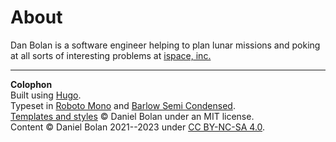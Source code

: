 # About

Dan Bolan is a software engineer helping to plan lunar missions and poking at all sorts of interesting problems at [ispace, inc.](https://ispace-inc.com)

---

**Colophon**\
Built using [Hugo](https://gohugo.io).\
Typeset in [Roboto Mono](https://fonts.google.com/specimen/Roboto+Mono) and [Barlow Semi Condensed](https://fonts.google.com/specimen/Barlow+Semi+Condensed).\
[Templates and styles](https://github.com/danielbolan/blog) © Daniel Bolan under an MIT license.\
Content © Daniel Bolan 2021--2023 under [CC BY-NC-SA 4.0](https://creativecommons.org/licenses/by-nc-sa/4.0/). 